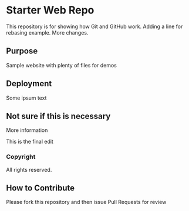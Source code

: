 # Starter Web Repo

This repository is for showing how Git and GitHub work. Adding a line for rebasing example.
More changes.

## Purpose

Sample website with plenty of files for demos

## Deployment

Some ipsum text

## Not sure if this is necessary

More information

This is the final edit

### Copyright
All rights reserved.

## How to Contribute

Please fork this repository and then issue Pull Requests for review
